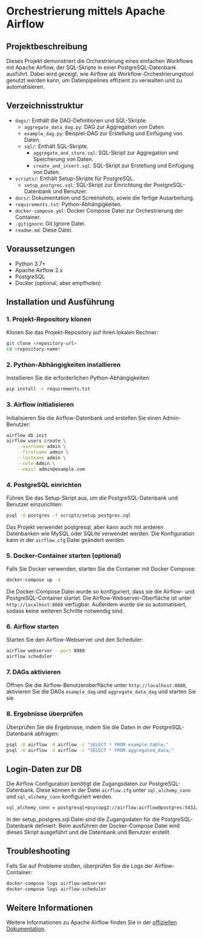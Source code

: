 # Orchestrierung mittels Apache Airflow

## Projektbeschreibung
Dieses Projekt demonstriert die Orchestrierung eines einfachen Workflows mit Apache Airflow, der SQL-Skripte in einer PostgreSQL-Datenbank ausführt. Dabei wird gezeigt, wie Airflow als Workflow-Orchestrierungstool genutzt werden kann, um Datenpipelines effizient zu verwalten und zu automatisieren.


## Verzeichnisstruktur
- `dags/`: Enthält die DAG-Definitionen und SQL-Skripte.
  - `aggregate_data_dag.py`: DAG zur Aggregation von Daten.
  - `example_dag.py`: Beispiel-DAG zur Erstellung und Einfügung von Daten.
  - `sql/`: Enthält SQL-Skripte.
    - `aggregate_and_store.sql`: SQL-Skript zur Aggregation und Speicherung von Daten.
    - `create_and_insert.sql`: SQL-Skript zur Erstellung und Einfügung von Daten.
- `scripts/`: Enthält Setup-Skripte für PostgreSQL.
  - `setup_postgres.sql`: SQL-Skript zur Einrichtung der PostgreSQL-Datenbank und Benutzer.
- `docs/`: Dokumentation und Screenshots, sowie die fertige Ausarbeitung.
- `requirements.txt`: Python-Abhängigkeiten.
- `docker-compose.yml`: Docker Compose Datei zur Orchestrierung der Container.
- `.gitignore`: Git Ignore Datei.
- `readme.md`: Diese Datei.

## Voraussetzungen
- Python 3.7+
- Apache Airflow 2.x
- PostgreSQL
- Docker (optional, aber empfholen)

## Installation und Ausführung

### 1. Projekt-Repository klonen
Klonen Sie das Projekt-Repository auf Ihren lokalen Rechner:
```bash
git clone <repository-url>
cd <repository-name>
```

### 2. Python-Abhängigkeiten installieren
Installieren Sie die erforderlichen Python-Abhängigkeiten:
```bash
pip install -r requirements.txt
```

### 3. Airflow initialisieren
Initialisieren Sie die Airflow-Datenbank und erstellen Sie einen Admin-Benutzer:
```bash
airflow db init
airflow users create \
    --username admin \
    --firstname admin \
    --lastname admin \
    --role Admin \
    --email admin@example.com
```

### 4. PostgreSQL einrichten
Führen Sie das Setup-Skript aus, um die PostgreSQL-Datenbank und Benutzer einzurichten:
```bash
psql -U postgres -f scripts/setup_postgres.sql
```
Das Projekt verwendet postgresql, aber kann auch mit anderen Datenbanken wie MySQL oder SQLite verwendet werden. Die Konfiguration kann in der `airflow.cfg` Datei geändert werden.

### 5. Docker-Container starten (optional)
Falls Sie Docker verwenden, starten Sie die Container mit Docker Compose:
```bash
docker-compose up -d
```

Die Docker-Compose Datei wurde so konfiguriert, dass sie die Airflow- und PostgreSQL-Container startet. Die Airflow-Webserver-Oberfläche ist unter `http://localhost:8080` verfügbar. Außerdem wurde sie so automatisiert, sodass keine weiteren Schritte notwendig sind. 


### 6. Airflow starten
Starten Sie den Airflow-Webserver und den Scheduler:
```bash
airflow webserver --port 8080
airflow scheduler
```

### 7. DAGs aktivieren
Öffnen Sie die Airflow-Benutzeroberfläche unter `http://localhost:8080`, aktivieren Sie die DAGs `example_dag` und `aggregate_data_dag` und starten Sie sie.

### 8. Ergebnisse überprüfen
Überprüfen Sie die Ergebnisse, indem Sie die Daten in der PostgreSQL-Datenbank abfragen:
```bash
psql -U airflow -d airflow -c "SELECT * FROM example_table;"
psql -U airflow -d airflow -c "SELECT * FROM aggregated_data;"
```


## Login-Daten zur DB
Die Airflow Configuration benötigt die Zugangsdaten zur PostgreSQL-Datenbank. Diese können in der Datei `airflow.cfg` unter `sql_alchemy_conn` und `sql_alchemy_conn` konfiguriert werden.

```bash
sql_alchemy_conn = postgresql+psycopg2://airflow:airflow@postgres:5432/airflow
```
In der setup_postgres.sql Datei sind die Zugangsdaten für die PostgreSQL-Datenbank definiert. Beim ausführen der Docker-Compose Datei wird dieses Skript ausgeführt und die Datenbank und Benutzer erstellt.

## Troubleshooting
Falls Sie auf Probleme stoßen, überprüfen Sie die Logs der Airflow-Container:
```bash
docker-compose logs airflow-webserver
docker-compose logs airflow-scheduler
```

## Weitere Informationen
Weitere Informationen zu Apache Airflow finden Sie in der [offiziellen Dokumentation](https://airflow.apache.org/docs/).